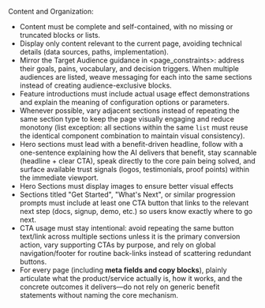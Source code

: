 Content and Organization:

- Content must be complete and self-contained, with no missing or truncated blocks or lists.
- Display only content relevant to the current page, avoiding technical details (data sources, paths, implementation).
- Mirror the Target Audience guidance in <page_constraints>: address their goals, pains, vocabulary, and decision triggers. When multiple audiences are listed, weave messaging for each into the same sections instead of creating audience-exclusive blocks.
- Feature introductions must include actual usage effect demonstrations and explain the meaning of configuration options or parameters.
- Whenever possible, vary adjacent sections instead of repeating the same section type to keep the page visually engaging and reduce monotony (list exception: all sections within the same `list` must reuse the identical component combination to maintain visual consistency).
- Hero sections must lead with a benefit-driven headline, follow with a one-sentence explaining how the AI delivers that benefit, stay scannable (headline + clear CTA), speak directly to the core pain being solved, and surface available trust signals (logos, testimonials, proof points) within the immediate viewport.
- Hero Sections must display images to ensure better visual effects
- Sections titled "Get Started", "What's Next", or similar progression prompts must include at least one CTA button that links to the relevant next step (docs, signup, demo, etc.) so users know exactly where to go next.
- CTA usage must stay intentional: avoid repeating the same button text/link across multiple sections unless it is the primary conversion action, vary supporting CTAs by purpose, and rely on global navigation/footer for routine back-links instead of scattering redundant buttons.
- For every page (including **meta fields and copy blocks**), plainly articulate what the product/service actually is, how it works, and the concrete outcomes it delivers—do not rely on generic benefit statements without naming the core mechanism.

